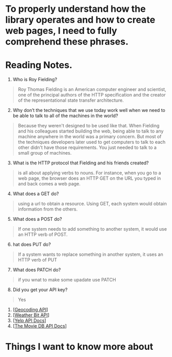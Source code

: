 # To properly understand how the library operates and how to create web pages, I need to fully comprehend these phrases.

# Reading Notes.

1. Who is Roy Fielding?
 > Roy Thomas Fielding is an American computer engineer and scientist, one of the principal authors of the HTTP specification and the creator of 
 > the representational state transfer architecture.
2. Why don’t the techniques that we use today work well when we need to be able to talk to all of the machines in the world?
 > Because they weren't designed to be used like that. When Fielding and his colleagues started building the web, being able to talk to any machine anywhere in 
 the world was a primary concern. But most of the techniques developers later used to get computers to talk to each other didn't have those requirements.
 You just needed to talk to a small group of machines.
3. What is the HTTP protocol that Fielding and his friends created?
  > is all about applying verbs to nouns. For instance, when you go to a web page, the browser does an HTTP GET on the URL you typed in and back comes a web page.
 
4. What does a GET do?
  > using a url to obtain a resource. Using GET, each system would obtain information from the others.
5. What does a POST do?
  > If one system needs to add something to another system, it would use an HTTP verb of POST.
  
6. hat does PUT do?
  >  If a system wants to replace something in another system, it uses an HTTP verb of PUT
7. What does PATCH do?
  >  if you wnat to make some upadate use PATCH

8. Did you get your API key?
  > Yes
1.  [[Geocoding API](https://locationiq.com/)]
2.  [[Weather Bit API](https://www.weatherbit.io/)]
3.  [[Yelp API Docs](https://www.yelp.com/developers/documentation/v3/business_search)]
4.  [[The Movie DB API Docs](https://developers.themoviedb.org/3/getting-started/introduction)]


# Things I want to know more about
